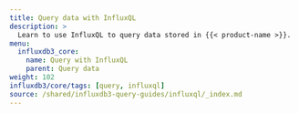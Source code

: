 ```yaml
---
title: Query data with InfluxQL
description: >
  Learn to use InfluxQL to query data stored in {{< product-name >}}.
menu:
  influxdb3_core:
    name: Query with InfluxQL
    parent: Query data
weight: 102
influxdb3/core/tags: [query, influxql]
source: /shared/influxdb3-query-guides/influxql/_index.md
---
```


<!--
The content for this page is at content/shared/influxdb3-query-guides/influxql/_index.md
-->
